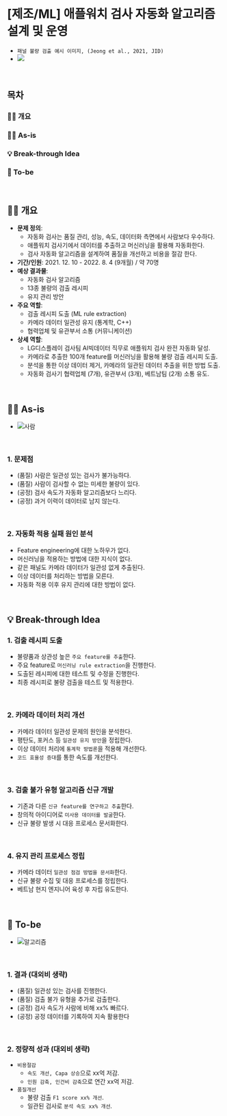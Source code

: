 # [제조/ML] 애플워치 검사 자동화 알고리즘 설계 및 운영
* `패널 불량 검출 예시 이미지, (Jeong et al., 2021, JID)`
* ![](https://github.com/user-attachments/assets/87bef640-0dc6-4cf1-a79c-71fe4b67cd16)
<br>

## 목차
### 👨‍🏫 개요
### 👨‍🏭 As-is
### 💡 Break-through Idea
### 🤖 To-be
<br>



## 👨‍🏫 개요
* __문제 정의__: 
    * 자동화 검사는 품질 관리, 성능, 속도, 데이터화 측면에서 사람보다 우수하다.
    * 애플워치 검사기에서 데이터를 추출하고 머신러닝을 활용해 자동화한다.
    * 검사 자동화 알고리즘을 설계하여 품질을 개선하고 비용을 절감 한다.
* __기간/인원__: 2021. 12. 10 - 2022. 8. 4 (9개월) / 약 70명
* __예상 결과물__: 
    * 자동화 검사 알고리즘
    * 13종 불량의 검출 레시피
    * 유지 관리 방안
* __주요 역할__:
    * 검출 레시피 도출 (ML rule extraction)
    * 카메라 데이터 일관성 유지 (통계학, C++)
    * 협력업체 및 유관부서 소통 (커뮤니케이션)
* __상세 역할__:
    * LG디스플레이 검사팀 AI빅데이터 직무로 애플워치 검사 완전 자동화 달성.
    * 카메라로 추출한 100개 feature를 머신러닝을 활용해 불량 검출 레시피 도출.
    * 분석을 통한 이상 데이터 제거, 카메라의 일관된 데이터 추출을 위한 방법 도출.
    * 자동화 검사기 협력업체 (7개), 유관부서 (3개), 베트남팀 (2개) 소통 유도.
<br>



## 👨‍🏭 As-is
* ![사람](https://github.com/user-attachments/assets/7c4d7b74-c3e8-4d10-8b55-9bd3542ef75a)
<br>

### 1. 문제점
* (품질) 사람은 일관성 있는 검사가 불가능하다.
* (품질) 사람이 검사할 수 없는 미세한 불량이 있다.
* (공정) 검사 속도가 자동화 알고리즘보다 느리다.
* (공정) 과거 이력이 데이터로 남지 않는다.
<br>

### 2. 자동화 적용 실패 원인 분석
* Feature engineering에 대한 노하우가 없다.
* 머신러닝을 적용하는 방법에 대한 지식이 없다.
* 같은 패널도 카메라 데이터가 일관성 없게 추출된다.
* 이상 데이터를 처리하는 방법을 모른다.
* 자동화 적용 이후 유지 관리에 대한 방법이 없다.
<br>



## 💡 Break-through Idea

### 1. 검출 레시피 도출
* 불량품과 상관성 높은 `주요 feature를 추출`한다.
* 주요 feature로 `머신러닝 rule extraction`을 진행한다.
* 도출된 레시피에 대한 테스트 및 수정을 진행한다.
* 최종 레시피로 불량 검출을 테스트 및 적용한다.
<br>

### 2. 카메라 데이터 처리 개선
* 카메라 데이터 일관성 문제의 원인을 분석한다.
* 평탄도, 포커스 등 `일관성 유지 방안`을 정립한다.
* 이상 데이터 처리에 `통계학 방법론`을 적용해 개선한다.
* `코드 효율성 증대`를 통한 속도를 개선한다.
<br>

### 3. 검출 불가 유형 알고리즘 신규 개발
* 기존과 다른 `신규 feature를 연구하고 추출`한다.
* 창의적 아이디어로 `미사용 데이터를 발굴`한다.
* 신규 불량 발생 시 대응 프로세스 문서화한다.
<br>

### 4. 유지 관리 프로세스 정립
* 카메라 데이터 `일관성 점검 방법을 문서화`한다.
* 신규 불량 수집 및 대응 프로세스를 정립한다.
* 베트남 현지 엔지니어 육성 후 자립 유도한다.
<br>



## 🤖 To-be
* ![알고리즘](https://github.com/user-attachments/assets/0d4473eb-3fb9-4594-af28-34f07e78dc09)
<br>

### 1. 결과 (대외비 생략)
* (품질) 일관성 있는 검사를 진행한다.
* (품질) 검출 불가 유형을 추가로 검출한다.
* (공정) 검사 속도가 사람에 비해 xx% 빠르다.
* (공정) 공정 데이터를 기록하여 지속 활용한다
<br>

### 2. 정량적 성과 (대외비 생략)
* `비용절감`
    * `속도 개선, Capa 상승`으로 xx억 저감.
    * `인원 감축, 인건비 감축`으로 연간 xx억 저감.
* `품질개선`
    * 불량 검출 `F1 score xx% 개선`.
    * 일관된 검사로 `분석 속도 xx% 개선`.
<br>




